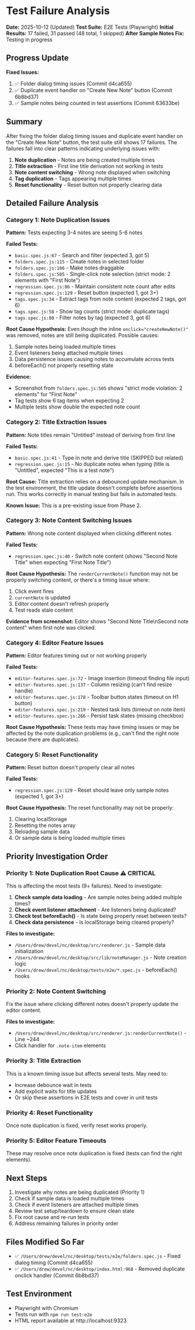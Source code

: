 # Test Failure Analysis

**Date:** 2025-10-12 (Updated)
**Test Suite:** E2E Tests (Playwright)
**Initial Results:** 17 failed, 31 passed (48 total, 1 skipped)
**After Sample Notes Fix:** Testing in progress

## Progress Update

**Fixed Issues:**
1. ✅ Folder dialog timing issues (Commit d4ca655)
2. ✅ Duplicate event handler on "Create New Note" button (Commit 6b8bd37)
3. ✅ Sample notes being counted in test assertions (Commit 63633be)

## Summary

After fixing the folder dialog timing issues and duplicate event handler on the "Create New Note" button, the test suite still shows 17 failures. The failures fall into clear patterns indicating underlying issues with:

1. **Note duplication** - Notes are being created multiple times
2. **Title extraction** - First line title derivation not working in tests
3. **Note content switching** - Wrong note displayed when switching
4. **Tag duplication** - Tags appearing multiple times
5. **Reset functionality** - Reset button not properly clearing data

## Detailed Failure Analysis

### Category 1: Note Duplication Issues

**Pattern:** Tests expecting 3-4 notes are seeing 5-6 notes

**Failed Tests:**
- `basic.spec.js:67` - Search and filter (expected 3, got 5)
- `folders.spec.js:115` - Create notes in selected folder
- `folders.spec.js:166` - Make notes draggable
- `folders.spec.js:505` - Single-click note selection (strict mode: 2 elements with "First Note")
- `regression.spec.js:86` - Maintain consistent note count after edits
- `regression.spec.js:129` - Reset button (expected 1, got 3+)
- `tags.spec.js:34` - Extract tags from note content (expected 2 tags, got 6)
- `tags.spec.js:58` - Show tag counts (strict mode: duplicate tags)
- `tags.spec.js:80` - Filter notes by tag (expected 3, got 6)

**Root Cause Hypothesis:**
Even though the inline `onclick="createNewNote()"` was removed, notes are still being duplicated. Possible causes:
1. Sample notes being loaded multiple times
2. Event listeners being attached multiple times
3. Data persistence issues causing notes to accumulate across tests
4. beforeEach() not properly resetting state

**Evidence:**
- Screenshot from `folders.spec.js:505` shows "strict mode violation: 2 elements" for "First Note"
- Tag tests show 6 tag items when expecting 2
- Multiple tests show double the expected note count

### Category 2: Title Extraction Issues

**Pattern:** Note titles remain "Untitled" instead of deriving from first line

**Failed Tests:**
- `basic.spec.js:41` - Type in note and derive title (SKIPPED but related)
- `regression.spec.js:15` - No duplicate notes when typing (title is "Untitled", expected "This is a test note")

**Root Cause:**
Title extraction relies on a debounced update mechanism. In the test environment, the title update doesn't complete before assertions run. This works correctly in manual testing but fails in automated tests.

**Known Issue:** This is a pre-existing issue from Phase 2.

### Category 3: Note Content Switching Issues

**Pattern:** Wrong note content displayed when clicking different notes

**Failed Tests:**
- `regression.spec.js:40` - Switch note content (shows "Second Note Title" when expecting "First Note Title")

**Root Cause Hypothesis:**
The `renderCurrentNote()` function may not be properly switching content, or there's a timing issue where:
1. Click event fires
2. `currentNote` is updated
3. Editor content doesn't refresh properly
4. Test reads stale content

**Evidence from screenshot:** Editor shows "Second Note Title\nSecond note content" when first note was clicked.

### Category 4: Editor Feature Issues

**Pattern:** Editor features timing out or not working properly

**Failed Tests:**
- `editor-features.spec.js:72` - Image insertion (timeout finding file input)
- `editor-features.spec.js:137` - Column resizing (can't find resize handle)
- `editor-features.spec.js:178` - Toolbar button states (timeout on H1 button)
- `editor-features.spec.js:219` - Nested task lists (timeout on note item)
- `editor-features.spec.js:266` - Persist task states (missing checkbox)

**Root Cause Hypothesis:**
These tests may have timing issues or may be affected by the note duplication problems (e.g., can't find the right note because there are duplicates).

### Category 5: Reset Functionality

**Pattern:** Reset button doesn't properly clear all notes

**Failed Tests:**
- `regression.spec.js:129` - Reset should leave only sample notes (expected 1, got 3+)

**Root Cause Hypothesis:**
The reset functionality may not be properly:
1. Clearing localStorage
2. Resetting the notes array
3. Reloading sample data
4. Or sample data is being loaded multiple times

## Priority Investigation Order

### Priority 1: Note Duplication Root Cause ⚠️ CRITICAL

This is affecting the most tests (9+ failures). Need to investigate:

1. **Check sample data loading** - Are sample notes being added multiple times?
2. **Check event listener attachment** - Are listeners being duplicated?
3. **Check test beforeEach()** - Is state being properly reset between tests?
4. **Check data persistence** - Is localStorage being cleared properly?

**Files to investigate:**
- `/Users/drew/devel/nc/desktop/src/renderer.js` - Sample data initialization
- `/Users/drew/devel/nc/desktop/src/lib/noteManager.js` - Note creation logic
- `/Users/drew/devel/nc/desktop/tests/e2e/*.spec.js` - beforeEach() hooks

### Priority 2: Note Content Switching

Fix the issue where clicking different notes doesn't properly update the editor content.

**Files to investigate:**
- `/Users/drew/devel/nc/desktop/src/renderer.js:renderCurrentNote()` - Line ~244
- Click handler for `.note-item` elements

### Priority 3: Title Extraction

This is a known timing issue but affects several tests. May need to:
- Increase debounce wait in tests
- Add explicit waits for title updates
- Or skip these assertions in E2E tests and cover in unit tests

### Priority 4: Reset Functionality

Once note duplication is fixed, verify reset works properly.

### Priority 5: Editor Feature Timeouts

These may resolve once note duplication is fixed (tests can find the right elements).

## Next Steps

1. Investigate why notes are being duplicated (Priority 1)
2. Check if sample data is loaded multiple times
3. Check if event listeners are attached multiple times
4. Review test setup/teardown to ensure clean state
5. Fix root cause and re-run tests
6. Address remaining failures in priority order

## Files Modified So Far

- ✅ `/Users/drew/devel/nc/desktop/tests/e2e/folders.spec.js` - Fixed dialog timing (Commit d4ca655)
- ✅ `/Users/drew/devel/nc/desktop/index.html:968` - Removed duplicate onclick handler (Commit 6b8bd37)

## Test Environment

- Playwright with Chromium
- Tests run with `npm run test:e2e`
- HTML report available at http://localhost:9323
